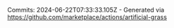 Commits: 2024-06-22T07:33:33.105Z - Generated via https://github.com/marketplace/actions/artificial-grass
<br>
